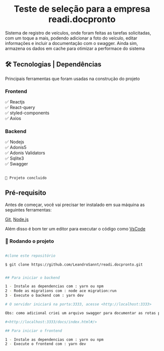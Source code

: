 <h1 align='center'>Teste de seleção para a empresa readi.docpronto</h1>

<p>Sistema de registro de veículos, onde foram feitas as tarefas solicitadas, com um toque a mais, podendo adicionar a foto do veículo, editar informações e incluir a documentação com o swagger. Ainda sim,  armazena os dados em cache para otimizar a performace do sistema  </p>


## 🛠 Tecnologias | Dependências

<p>Principais ferramentas que foram usadas na construção do projeto</p>

<h3>Frontend</h3>

✅ Reactjs <br>
✅ React-query <br>
✅ styled-components <br>
✅ Axios <br>

<h3>Backend</h3>

✅ Nodejs <br>
✅ Adonis5 <br>
✅ Adonis Validators <br>
✅ Sqlite3 <br>
✅ Swagger <br>


## <h4 align="center"> 
    🚀 Projeto concluido
## Pré-requisito

Antes de começar, você vai precisar ter instalado em sua máquina as seguintes ferramentas: 

[Git](https://git-scm.com), [Node.js](https://nodejs.org/en/)

Além disso é bom ter um editor para executar o código como [VsCode](https://code.visualstudio.com/download)

### 🎲 Rodando o projeto

```bash

#clone este repositório

$ git clone https://github.com/LeandroSannt/readi.docpronto.git


## Para iniciar o backend 

1 - Instale as dependencias com : yarn ou npm
2 - Rode as migrations com : node ace migration:run
3 - Execute o backend com : yarn dev

# O servidor iniciará na porta:3333, acesse <http://localhost:3333>

Obs: como adicional criei um arquivo swagger para documentar as rotas para acessar basta esta com o servidor ligado e acessar o link

#<http://localhost:3333/docs/index.html#/>

## Para iniciar o frontend

1 - Instale as dependencias com : yarn ou npm
2 - Execute o frontend com : yarn dev

```
